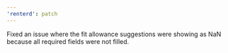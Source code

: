 ```yaml
---
'renterd': patch
---
```


Fixed an issue where the fit allowance suggestions were showing as NaN because all required fields were not filled.
